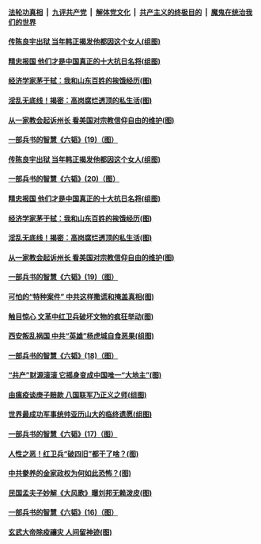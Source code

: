 ####  [法轮功真相](../../../../basic/blob/master/README.md?t=05131231) &nbsp;|&nbsp; [九评共产党](../../../../9ping.md/blob/master/README.md?t=05131231) &nbsp;|&nbsp; [解体党文化](../../../../jtdwh.md/blob/master/README.md?t=05131231)  &nbsp;|&nbsp; [共产主义的终极目的](../../../../gczydzjmd.md/blob/master/README.md?t=05131231) &nbsp;|&nbsp; [魔鬼在统治我们的世界](../../../../mgztzwmdsj.md/blob/master/README.md?t=05131231) 

#### [传陈良宇出狱 当年韩正揭发他都因这个女人(组图)](../pages/p6/933009.md?t=05131231) 

#### [精忠报国 他们才是中国真正的十大抗日名将(组图)](../pages/p6/931216.md?t=05131231) 

#### [经济学家茅于轼：我和山东百姓的挨饿经历(图)](../pages/p6/932576.md?t=05131231) 

#### [淫乱无底线！揭密：高岗腐烂透顶的私生活(图)](../pages/p6/930977.md?t=05131231) 

#### [从一家教会起诉州长 看美国对宗教信仰自由的维护(图)](../pages/p6/932874.md?t=05131231) 

#### [一部兵书的智慧《六韬》(19)（图）](../pages/p6/931034.md?t=05131231) 

#### [传陈良宇出狱 当年韩正揭发他都因这个女人(组图)](../pages/p6/933009.md?t=05131231) 

#### [一部兵书的智慧《六韬》(20)（图）](../pages/p6/931038.md?t=05131231) 

#### [精忠报国 他们才是中国真正的十大抗日名将(组图)](../pages/p6/931216.md?t=05131231) 

#### [经济学家茅于轼：我和山东百姓的挨饿经历(图)](../pages/p6/932576.md?t=05131231) 

#### [淫乱无底线！揭密：高岗腐烂透顶的私生活(图)](../pages/p6/930977.md?t=05131231) 

#### [从一家教会起诉州长 看美国对宗教信仰自由的维护(图)](../pages/p6/932874.md?t=05131231) 

#### [一部兵书的智慧《六韬》(19)（图）](../pages/p6/931034.md?t=05131231) 

#### [可怕的“特种案件” 中共这样撒谎和掩盖真相(图)](../pages/p6/932754.md?t=05131231) 

#### [触目惊心 文革中红卫兵破坏文物的疯狂举动(图)](../pages/p6/930976.md?t=05131231) 

#### [西安叛乱祸国 中共“英雄”杨虎城自食恶果(组图)](../pages/p6/932214.md?t=05131231) 

#### [一部兵书的智慧《六韬》(18)（图）](../pages/p6/931032.md?t=05131231) 

#### [“共产”财源滚滚 它摇身变成中国唯一“大地主”(图)](../pages/p6/932744.md?t=05131231) 

#### [由瘟疫谈庚子赔款 八国联军乃正义之师(组图)](../pages/p6/932634.md?t=05131231) 

#### [世界最成功军事统帅亚历山大的临终遗愿(组图)](../pages/p6/932097.md?t=05131231) 

#### [一部兵书的智慧《六韬》(17)（图）](../pages/p6/931030.md?t=05131231) 

#### [人性之恶！红卫兵“破四旧”都干了啥？(图)](../pages/p6/930975.md?t=05131231) 

#### [中共豢养的金家政权为何如此恐怖？(图)](../pages/p6/931878.md?t=05131231) 

#### [民国孟夫子妙解《大风歌》曝刘邦无赖泼皮(图)](../pages/p6/932094.md?t=05131231) 

#### [一部兵书的智慧《六韬》(16)（图）](../pages/p6/930904.md?t=05131231) 

#### [玄武大帝除疫禳灾 人间留神迹(图)](../pages/p6/931875.md?t=05131231) 

